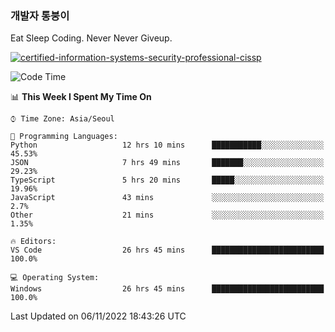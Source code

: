 ### 개발자 통붕이
Eat Sleep Coding.
Never Never Giveup.

[![certified-information-systems-security-professional-cissp](https://user-images.githubusercontent.com/44606727/157613689-acd84ec6-5f8f-4e79-89d9-a8d51f033634.png)](https://www.credly.com/badges/f394a010-85a0-450b-9136-8043af01d71c/public_url)

<!--START_SECTION:waka-->
![Code Time](http://img.shields.io/badge/Code%20Time-1%2C257%20hrs%2050%20mins-blue)

📊 **This Week I Spent My Time On** 

```text
⌚︎ Time Zone: Asia/Seoul

💬 Programming Languages: 
Python                   12 hrs 10 mins      ███████████░░░░░░░░░░░░░░   45.53% 
JSON                     7 hrs 49 mins       ███████░░░░░░░░░░░░░░░░░░   29.23% 
TypeScript               5 hrs 20 mins       █████░░░░░░░░░░░░░░░░░░░░   19.96% 
JavaScript               43 mins             ░░░░░░░░░░░░░░░░░░░░░░░░░   2.7% 
Other                    21 mins             ░░░░░░░░░░░░░░░░░░░░░░░░░   1.35%

🔥 Editors: 
VS Code                  26 hrs 45 mins      █████████████████████████   100.0%

💻 Operating System: 
Windows                  26 hrs 45 mins      █████████████████████████   100.0%

```


 Last Updated on 06/11/2022 18:43:26 UTC
<!--END_SECTION:waka-->
